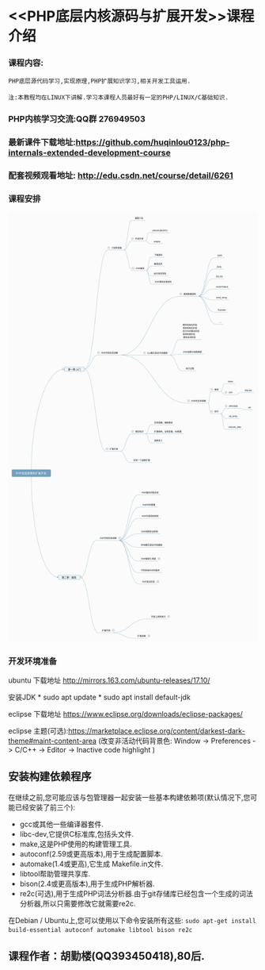 # <<PHP底层内核源码与扩展开发>>课程介绍


### 课程内容:
    PHP底层源代码学习,实现原理,PHP扩展知识学习,相关开发工具运用.
    
    注:本教程均在LINUX下讲解.学习本课程人员最好有一定的PHP/LINUX/C基础知识.

### PHP内核学习交流:QQ群 276949503
    
### 最新课件下载地址:https://github.com/huqinlou0123/php-internals-extended-development-course

### 配套视频观看地址: http://edu.csdn.net/course/detail/6261

### 课程安排
![课程安排](./image/1-1课程安排脑图.png)

### 开发环境准备

ubuntu 下载地址 http://mirrors.163.com/ubuntu-releases/17.10/

安装JDK
    * sudo apt update
    * sudo apt install default-jdk

eclipse 下载地址 https://www.eclipse.org/downloads/eclipse-packages/

eclipse 主题(可选):https://marketplace.eclipse.org/content/darkest-dark-theme#maint-content-area (改变非活动代码背景色: Window -> Preferences -> C/C++ -> Editor -> Inactive code highlight )

## 安装构建依赖程序
在继续之前,您可能应该与包管理器一起安装一些基本构建依赖项(默认情况下,您可能已经安装了前三个):
* gcc或其他一些编译器套件.
* libc-dev,它提供C标准库,包括头文件.
* make,这是PHP使用的构建管理工具.
* autoconf(2.59或更高版本),用于生成配置脚本.
* automake(1.4或更高),它生成 Makefile.in文件.
* libtool帮助管理共享库.
* bison(2.4或更高版本),用于生成PHP解析器.
* re2c(可选),用于生成PHP词法分析器.由于git存储库已经包含一个生成的词法分析器,所以只需要修改它就需要re2c.

在Debian / Ubuntu上,您可以使用以下命令安装所有这些:
`sudo apt-get install build-essential autoconf automake libtool bison re2c`


## 课程作者：胡勤楼(QQ393450418),80后.
















































